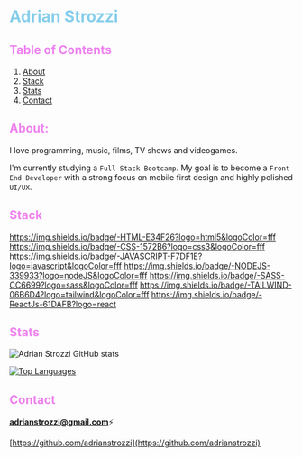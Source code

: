 # <span style="color:skyblue">Adrian Strozzi</span>

## <span style="color:violet">Table of Contents</span>
  
1. [About](#About)
2. [Stack](#Stack)
3. [Stats](#Stats)
4. [Contact](#Contact)

## <span style="color:violet">About:</span>

I love programming, music, films, TV shows and videogames.

I'm currently studying a `Full Stack Bootcamp`. My goal is to become a `Front End Developer` with a strong focus on mobile first design and highly polished `UI/UX`.

## <span style="color:violet">Stack</span>

https://img.shields.io/badge/-HTML-E34F26?logo=html5&logoColor=fff
https://img.shields.io/badge/-CSS-1572B6?logo=css3&logoColor=fff
https://img.shields.io/badge/-JAVASCRIPT-F7DF1E?logo=javascript&logoColor=fff
https://img.shields.io/badge/-NODEJS-339933?logo=nodeJS&logoColor=fff
https://img.shields.io/badge/-SASS-CC6699?logo=sass&logoColor=fff
https://img.shields.io/badge/-TAILWIND-06B6D4?logo=tailwind&logoColor=fff
https://img.shields.io/badge/-ReactJs-61DAFB?logo=react

## <span style="color:violet">Stats</span>

![Adrian Strozzi GitHub stats](https://github-readme-stats.vercel.app/api?username=adrianstrozzi&show_icons=true&theme=radical)

[![Top Languages](https://github-readme-stats.vercel.app/api/top-langs/?username=adrianstrozzi&layout=compact)](https://github.com/anuraghazra/github-readme-stats)

## <span style="color:violet">Contact</span>

**adrianstrozzi@gmail.com**:zap:

[https://github.com/adrianstrozzi](https://github.com/adrianstrozzi)
